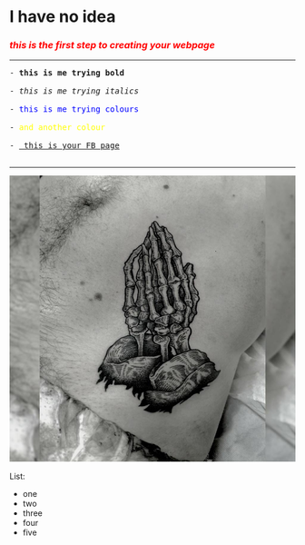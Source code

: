 <h1>I have no idea</h1>

<h3><i><font color="red">this is the first step to creating your webpage</font></i></h3>
<hr>

<pre>
- <b>this is me trying bold</b>

- <i>this is me trying italics</i>

- <font color="blue">this is me trying colours</font>

- <font color="yellow">and another colour</font>

- <a href="https://www.facebook.com/ben.efrah"> this is your FB page</a>

</pre>
<hr>

<img src="benni-photo.jpg">


List:
- one
- two
- three
- four
- five


